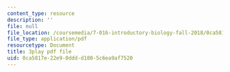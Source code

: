 ```yaml
---
content_type: resource
description: ''
file: null
file_location: /coursemedia/7-016-introductory-biology-fall-2018/0ca5817e22e90dddd1805c6ea9af7520_5ejPI6QqKBU.pdf
file_type: application/pdf
resourcetype: Document
title: 3play pdf file
uid: 0ca5817e-22e9-0ddd-d180-5c6ea9af7520
---
```


